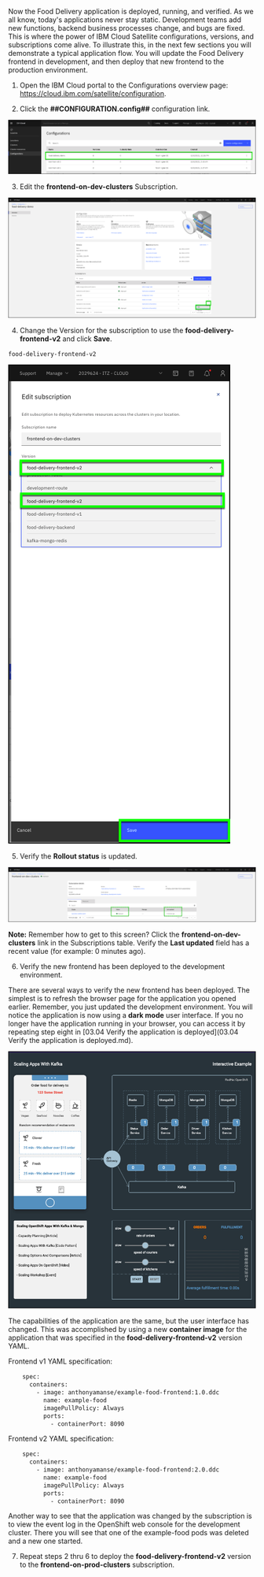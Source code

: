 Now the Food Delivery application is deployed, running, and verified. As we all know, today's applications never stay static. Development teams add new functions, backend business processes change, and bugs are fixed. This is where the power of IBM Cloud Satellite configurations, versions, and subscriptions come alive. To illustrate this, in the next few sections you will demonstrate a typical application flow. You will update the Food Delivery frontend in development, and then deploy that new frontend to the production environment. 

1.  Open the IBM Cloud portal to the Configurations overview page: <a href="https://cloud.ibm.com/satellite/configuration" target="_blank">https://cloud.ibm.com/satellite/configuration</a>.

2. Click the **##CONFIGURATION.config##** configuration link.

![](_attachments/NewConfigurationCreated2.png)

3. Edit the **frontend-on-dev-clusters** Subscription.

![](_attachments/EditFrontEndDevSubscription.png)

4. Change the Version for the subscription to use the **food-delivery-frontend-v2** and click **Save**.

```clipboard
food-delivery-frontend-v2
```

![](_attachments/SaveFrontEndDevSubscription.png)

5. Verify the **Rollout status** is updated.

![](_attachments/FrontEndDevSubUpdateStatus.png)

**Note:** Remember how to get to this screen? Click the **frontend-on-dev-clusters** link in the Subscriptions table. Verify the **Last updated** field has a recent  value (for example: 0 minutes ago).

6. Verify the new frontend has been deployed to the development environment.

There are several ways to verify the new frontend has been deployed. The simplest is to refresh the browser page for the application you opened earlier. Remember, you just updated the development environment. You will notice the application is now using a **dark mode** user interface. If you no longer have the application running in your browser, you can access it by repeating step eight in [03.04 Verify the application is deployed](03.04 Verify the application is deployed.md).

![](_attachments/FoodDeliveryDarkMode.png)

The capabilities of the application are the same, but the user interface has changed. This was accomplished by using a new **container image** for the application that was specified in the **food-delivery-frontend-v2** version YAML.

Frontend v1 YAML specification:
```console
    spec:
      containers:
        - image: anthonyamanse/example-food-frontend:1.0.ddc
          name: example-food
          imagePullPolicy: Always
          ports:
            - containerPort: 8090
```

Frontend v2 YAML specification:
```console
    spec:
      containers:
        - image: anthonyamanse/example-food-frontend:2.0.ddc
          name: example-food
          imagePullPolicy: Always
          ports:
            - containerPort: 8090
```

Another way to see that the application was changed by the subscription is to view the event log in the OpenShift web console for the development cluster. There you will see that one of the example-food pods was deleted and a new one started.

7. Repeat steps 2 thru 6 to deploy the **food-delivery-frontend-v2** version to the **frontend-on-prod-clusters** subscription.
